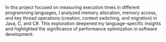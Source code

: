 In this project focused on measuring execution times in different programming languages, I analyzed memory allocation, memory access, and key thread operations (creation, context switching, and migration) in Java, C, and C#. This exploration deepened my language-specific insights and highlighted the significance of performance optimization in software development.
